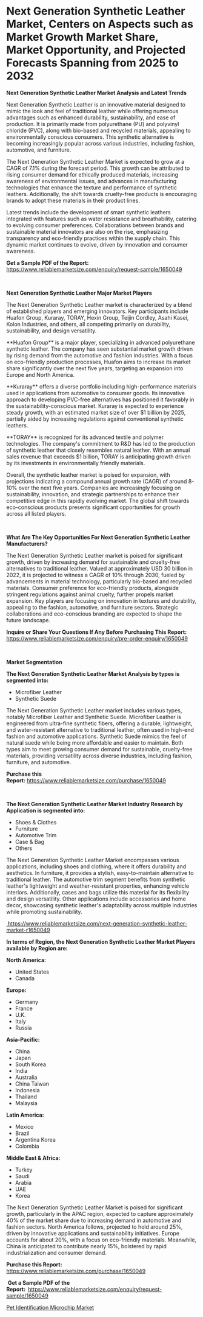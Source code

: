 <p><h1>Next Generation Synthetic Leather Market, Centers on Aspects such as Market Growth Market Share, Market Opportunity, and Projected Forecasts Spanning from 2025 to 2032</h1></p><p><strong>Next Generation Synthetic Leather Market Analysis and Latest Trends</strong></p>
<p><p>Next Generation Synthetic Leather is an innovative material designed to mimic the look and feel of traditional leather while offering numerous advantages such as enhanced durability, sustainability, and ease of production. It is primarily made from polyurethane (PU) and polyvinyl chloride (PVC), along with bio-based and recycled materials, appealing to environmentally conscious consumers. This synthetic alternative is becoming increasingly popular across various industries, including fashion, automotive, and furniture.</p><p>The Next Generation Synthetic Leather Market is expected to grow at a CAGR of 7.1% during the forecast period. This growth can be attributed to rising consumer demand for ethically produced materials, increasing awareness of environmental issues, and advances in manufacturing technologies that enhance the texture and performance of synthetic leathers. Additionally, the shift towards cruelty-free products is encouraging brands to adopt these materials in their product lines.</p><p>Latest trends include the development of smart synthetic leathers integrated with features such as water resistance and breathability, catering to evolving consumer preferences. Collaborations between brands and sustainable material innovators are also on the rise, emphasizing transparency and eco-friendly practices within the supply chain. This dynamic market continues to evolve, driven by innovation and consumer awareness.</p></p>
<p><strong>Get a Sample PDF of the Report:&nbsp;</strong> <a href="https://www.reliablemarketsize.com/enquiry/request-sample/1650049?utm_campaign=3298&utm_medium=2&utm_source=Github&utm_content=ia&utm_term=23032025&utm_id=next-generation-synthetic-leather">https://www.reliablemarketsize.com/enquiry/request-sample/1650049</a></p>
<p>&nbsp;</p>
<p><strong>Next Generation Synthetic Leather Major Market Players</strong></p>
<p><p>The Next Generation Synthetic Leather market is characterized by a blend of established players and emerging innovators. Key participants include Huafon Group, Kuraray, TORAY, Hexin Group, Teijin Cordley, Asahi Kasei, Kolon Industries, and others, all competing primarily on durability, sustainability, and design versatility.</p><p>**Huafon Group** is a major player, specializing in advanced polyurethane synthetic leather. The company has seen substantial market growth driven by rising demand from the automotive and fashion industries. With a focus on eco-friendly production processes, Huafon aims to increase its market share significantly over the next five years, targeting an expansion into Europe and North America.</p><p>**Kuraray** offers a diverse portfolio including high-performance materials used in applications from automotive to consumer goods. Its innovative approach to developing PVC-free alternatives has positioned it favorably in the sustainability-conscious market. Kuraray is expected to experience steady growth, with an estimated market size of over $1 billion by 2025, partially aided by increasing regulations against conventional synthetic leathers.</p><p>**TORAY** is recognized for its advanced textile and polymer technologies. The company's commitment to R&D has led to the production of synthetic leather that closely resembles natural leather. With an annual sales revenue that exceeds $1 billion, TORAY is anticipating growth driven by its investments in environmentally friendly materials.</p><p>Overall, the synthetic leather market is poised for expansion, with projections indicating a compound annual growth rate (CAGR) of around 8-10% over the next five years. Companies are increasingly focusing on sustainability, innovation, and strategic partnerships to enhance their competitive edge in this rapidly evolving market. The global shift towards eco-conscious products presents significant opportunities for growth across all listed players.</p></p>
<p>&nbsp;</p>
<p><strong>What Are The Key Opportunities For Next Generation Synthetic Leather Manufacturers?</strong></p>
<p><p>The Next Generation Synthetic Leather market is poised for significant growth, driven by increasing demand for sustainable and cruelty-free alternatives to traditional leather. Valued at approximately USD 30 billion in 2022, it is projected to witness a CAGR of 10% through 2030, fueled by advancements in material technology, particularly bio-based and recycled materials. Consumer preference for eco-friendly products, alongside stringent regulations against animal cruelty, further propels market expansion. Key players are focusing on innovation in textures and durability, appealing to the fashion, automotive, and furniture sectors. Strategic collaborations and eco-conscious branding are expected to shape the future landscape.</p></p>
<p><strong>Inquire or Share Your Questions If Any Before Purchasing This Report:</strong> <a href="https://www.reliablemarketsize.com/enquiry/pre-order-enquiry/1650049?utm_campaign=3298&utm_medium=2&utm_source=Github&utm_content=ia&utm_term=23032025&utm_id=next-generation-synthetic-leather">https://www.reliablemarketsize.com/enquiry/pre-order-enquiry/1650049</a></p>
<p>&nbsp;</p>
<p><strong>Market Segmentation</strong></p>
<p><strong>The Next Generation Synthetic Leather Market Analysis by types is segmented into:</strong></p>
<p><ul><li>Microfiber Leather</li><li>Synthetic Suede</li></ul></p>
<p><p>The Next Generation Synthetic Leather market includes various types, notably Microfiber Leather and Synthetic Suede. Microfiber Leather is engineered from ultra-fine synthetic fibers, offering a durable, lightweight, and water-resistant alternative to traditional leather, often used in high-end fashion and automotive applications. Synthetic Suede mimics the feel of natural suede while being more affordable and easier to maintain. Both types aim to meet growing consumer demand for sustainable, cruelty-free materials, providing versatility across diverse industries, including fashion, furniture, and automotive.</p></p>
<p><strong>Purchase this Report:&nbsp;</strong><a href="https://www.reliablemarketsize.com/purchase/1650049?utm_campaign=3298&utm_medium=2&utm_source=Github&utm_content=ia&utm_term=23032025&utm_id=next-generation-synthetic-leather">https://www.reliablemarketsize.com/purchase/1650049</a></p>
<p>&nbsp;</p>
<p><strong>The Next Generation Synthetic Leather Market Industry Research by Application is segmented into:</strong></p>
<p><ul><li>Shoes & Clothes</li><li>Furniture</li><li>Automotive Trim</li><li>Case & Bag</li><li>Others</li></ul></p>
<p><p>The Next Generation Synthetic Leather Market encompasses various applications, including shoes and clothing, where it offers durability and aesthetics. In furniture, it provides a stylish, easy-to-maintain alternative to traditional leather. The automotive trim segment benefits from synthetic leather's lightweight and weather-resistant properties, enhancing vehicle interiors. Additionally, cases and bags utilize this material for its flexibility and design versatility. Other applications include accessories and home decor, showcasing synthetic leather's adaptability across multiple industries while promoting sustainability.</p></p>
<p><a href="https://www.reliablemarketsize.com/next-generation-synthetic-leather-market-r1650049?utm_campaign=3298&utm_medium=2&utm_source=Github&utm_content=ia&utm_term=23032025&utm_id=next-generation-synthetic-leather">&nbsp;https://www.reliablemarketsize.com/next-generation-synthetic-leather-market-r1650049</a></p>
<p><strong>In terms of Region, the Next Generation Synthetic Leather Market Players available by Region are:</strong></p>
<p>
    <p> <strong> North America: </strong>
        <ul>
            <li>United States</li>
            <li>Canada</li>
        </ul>
        </p> 
    <p> <strong> Europe: </strong>
        <ul>
            <li>Germany</li>
            <li>France</li>
            <li>U.K.</li>
            <li>Italy</li>
            <li>Russia</li>
        </ul>
        </p> 
    <p> <strong> Asia-Pacific: </strong>
        <ul>
            <li>China</li>
            <li>Japan</li>
            <li>South Korea</li>
            <li>India</li>
            <li>Australia</li>
            <li>China Taiwan</li>
            <li>Indonesia</li>
            <li>Thailand</li>
            <li>Malaysia</li>
        </ul>
        </p> 
    <p> <strong> Latin America: </strong>
        <ul>
            <li>Mexico</li>
            <li>Brazil</li>
            <li>Argentina Korea</li>
            <li>Colombia</li>
        </ul>
        </p> 
    <p> <strong> Middle East & Africa: </strong>
        <ul>
            <li>Turkey</li>
            <li>Saudi</li>
            <li>Arabia</li>
            <li>UAE</li>
            <li>Korea</li>
        </ul>
    </p>
    </p>
<p><p>The Next Generation Synthetic Leather Market is poised for significant growth, particularly in the APAC region, expected to capture approximately 40% of the market share due to increasing demand in automotive and fashion sectors. North America follows, projected to hold around 25%, driven by innovative applications and sustainability initiatives. Europe accounts for about 20%, with a focus on eco-friendly materials. Meanwhile, China is anticipated to contribute nearly 15%, bolstered by rapid industrialization and consumer demand.</p></p>
<p><strong>Purchase this Report: </strong><a href="https://www.reliablemarketsize.com/purchase/1650049?utm_campaign=3298&utm_medium=2&utm_source=Github&utm_content=ia&utm_term=23032025&utm_id=next-generation-synthetic-leather">https://www.reliablemarketsize.com/purchase/1650049</a></p>
<p>&nbsp;<strong>Get a Sample PDF of the Report:&nbsp;&nbsp;</strong><a href="https://www.reliablemarketsize.com/enquiry/request-sample/1650049?utm_campaign=3298&utm_medium=2&utm_source=Github&utm_content=ia&utm_term=23032025&utm_id=next-generation-synthetic-leather">https://www.reliablemarketsize.com/enquiry/request-sample/1650049</a></p>
<p><strong></strong></p>
<p><p><a href="https://github.com/forgazerbyjt/Market-Research-Report-List-1/blob/main/pet-identification-microchip-market.md?utm_campaign=3298&utm_medium=2&utm_source=Github&utm_content=ia&utm_term=23032025&utm_id=next-generation-synthetic-leather">Pet Identification Microchip Market</a></p></p>